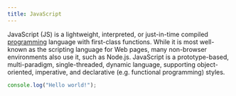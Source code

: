 ```yaml
---
title: JavaScript
---
```


JavaScript (JS) is a lightweight, interpreted, or just-in-time compiled [programming](/tags/programming) language with first-class functions. While it is most well-known as the scripting language for Web pages, many non-browser environments also use it, such as Node.js. JavaScript is a prototype-based, multi-paradigm, single-threaded, dynamic language, supporting object-oriented, imperative, and declarative (e.g. functional programming) styles.

```js
console.log("Hello world!");
```
